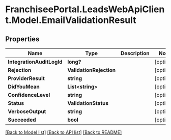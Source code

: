 # FranchiseePortal.LeadsWebApiClient.Model.EmailValidationResult

## Properties

Name | Type | Description | Notes
------------ | ------------- | ------------- | -------------
**IntegrationAuditLogId** | **long?** |  | [optional] 
**Rejection** | **ValidationRejection** |  | [optional] 
**ProviderResult** | **string** |  | [optional] 
**DidYouMean** | **List&lt;string&gt;** |  | [optional] 
**ConfidenceLevel** | **string** |  | [optional] 
**Status** | **ValidationStatus** |  | [optional] 
**VerboseOutput** | **string** |  | [optional] 
**Succeeded** | **bool** |  | [optional] 

[[Back to Model list]](../README.md#documentation-for-models) [[Back to API list]](../README.md#documentation-for-api-endpoints) [[Back to README]](../README.md)


